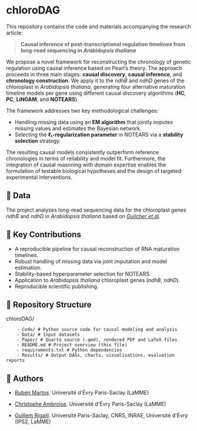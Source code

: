 # chloroDAG

This repository contains the code and materials accompanying the research article:

> **Causal inference of post-transcriptional regulation timelines from long-read sequencing in _Arabidopsis thaliana_**

We propose a novel framework for reconstructing the chronology of genetic regulation using causal inference based on Pearl’s theory. The approach proceeds in three main stages: **causal discovery**, **causal inference**, and **chronology construction**. We apply it to the *ndhB* and *ndhD* genes of the chloroplast in _Arabidopsis thaliana_, generating four alternative maturation timeline models per gene using different causal discovery algorithms (**HC**, **PC**, **LiNGAM**, and **NOTEARS**).

The framework addresses two key methodological challenges:

- Handling missing data using an **EM algorithm** that jointly imputes missing values and estimates the Bayesian network.
- Selecting the **ℓ₁-regularization parameter** in NOTEARS via a **stability selection** strategy.

The resulting causal models consistently outperform reference chronologies in terms of reliability and model fit. Furthermore, the integration of causal reasoning with domain expertise enables the formulation of testable biological hypotheses and the design of targeted experimental interventions.

## 🧬 Data

The project analyzes long-read sequencing data for the chloroplast genes *ndhB* and *ndhD* in _Arabidopsis thaliana_ based on [*Guilcher et al*](https://doi.org/10.3390/ijms222011297).

## 🧪 Key Contributions

- A reproducible pipeline for causal reconstruction of RNA maturation timelines.
- Robust handling of missing data via joint imputation and model estimation.
- Stability-based hyperparameter selection for NOTEARS.
- Application to *Arabidopsis thaliana* chloroplast genes (*ndhB*, *ndhD*).
- Reproducible scientific publishing.


## 📁 Repository Structure

chloroDAG/

        - Code/ # Python source code for causal modeling and analysis
        - Data/ # Input datasets
        - Paper/ # Quarto source (.qmd), rendered PDF and LaTeX files
        - README.md # Project overview (this file)
        - requirements.txt # Python dependencies
        - Results/ # Output DAGs, charts, visualisations, evaluation reports

## 👤 Authors

- [Rubén Martos](https://orcid.org/0000-0002-1463-5088). Université d'Évry Paris-Saclay (LaMME)

- [Christophe Ambroise](https://orcid.org/0000-0002-8148-0346). Université d'Évry Paris-Saclay (LaMME)

- [Guillem Rigaill](https://orcid.org/0000-0002-7176-7511). Université Paris-Saclay, CNRS, INRAE, Université d'Évry (IPS2, LaMME)

<!-- ## 📚 Citation

If you use this work, please cite:

> Causal inference of post-transcriptional regulation timelines from long-read sequencing in Arabidopsis thaliana
[DOI or preprint link, si aplica] -->
